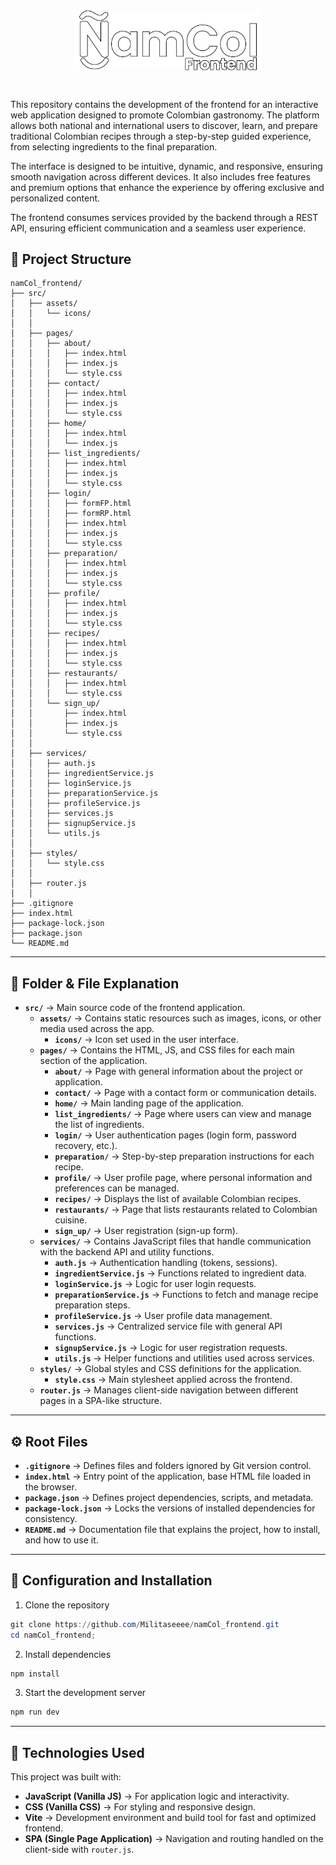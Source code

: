 <img src="src\assets\Logo.svg" alt="NamCol Logo" width="300" style="display: flex; justify-self: center; padding-bottom: 2rem"/>

This repository contains the development of the frontend for an interactive web application designed to promote Colombian gastronomy. The platform allows both national and international users to discover, learn, and prepare traditional Colombian recipes through a step-by-step guided experience, from selecting ingredients to the final preparation.

The interface is designed to be intuitive, dynamic, and responsive, ensuring smooth navigation across different devices. It also includes free features and premium options that enhance the experience by offering exclusive and personalized content.

The frontend consumes services provided by the backend through a REST API, ensuring efficient communication and a seamless user experience.

## 📁 Project Structure
```
namCol_frontend/
├── src/
│   ├── assets/
│   │   └── icons/
│   │
│   ├── pages/
│   │   ├── about/
│   │   │   ├── index.html
│   │   │   ├── index.js
│   │   │   └── style.css
│   │   ├── contact/
│   │   │   ├── index.html
│   │   │   ├── index.js
│   │   │   └── style.css
│   │   ├── home/
│   │   │   ├── index.html
│   │   │   └── index.js
│   │   ├── list_ingredients/
│   │   │   ├── index.html
│   │   │   ├── index.js
│   │   │   └── style.css
│   │   ├── login/
│   │   │   ├── formFP.html
│   │   │   ├── formRP.html
│   │   │   ├── index.html
│   │   │   ├── index.js
│   │   │   └── style.css
│   │   ├── preparation/
│   │   │   ├── index.html
│   │   │   ├── index.js
│   │   │   └── style.css
│   │   ├── profile/
│   │   │   ├── index.html
│   │   │   ├── index.js
│   │   │   └── style.css
│   │   ├── recipes/
│   │   │   ├── index.html
│   │   │   ├── index.js
│   │   │   └── style.css
│   │   ├── restaurants/
│   │   │   ├── index.html
│   │   │   └── style.css
│   │   └── sign_up/
│   │       ├── index.html
│   │       ├── index.js
│   │       └── style.css
│   │
│   ├── services/
│   │   ├── auth.js
│   │   ├── ingredientService.js
│   │   ├── loginService.js
│   │   ├── preparationService.js
│   │   ├── profileService.js
│   │   ├── services.js
│   │   ├── signupService.js
│   │   └── utils.js
│   │
│   ├── styles/
│   │   └── style.css
│   │
│   ├── router.js
│   │
├── .gitignore
├── index.html
├── package-lock.json
├── package.json
└── README.md

```

---

## 📂 Folder & File Explanation  


- **`src/`** → Main source code of the frontend application.  
  - **`assets/`** → Contains static resources such as images, icons, or other media used across the app.  
    - **`icons/`** → Icon set used in the user interface.  
  - **`pages/`** → Contains the HTML, JS, and CSS files for each main section of the application.  
    - **`about/`** → Page with general information about the project or application.  
    - **`contact/`** → Page with a contact form or communication details.  
    - **`home/`** → Main landing page of the application.  
    - **`list_ingredients/`** → Page where users can view and manage the list of ingredients.  
    - **`login/`** → User authentication pages (login form, password recovery, etc.).  
    - **`preparation/`** → Step-by-step preparation instructions for each recipe.  
    - **`profile/`** → User profile page, where personal information and preferences can be managed.  
    - **`recipes/`** → Displays the list of available Colombian recipes.  
    - **`restaurants/`** → Page that lists restaurants related to Colombian cuisine.  
    - **`sign_up/`** → User registration (sign-up form).  
  - **`services/`** → Contains JavaScript files that handle communication with the backend API and utility functions.  
    - **`auth.js`** → Authentication handling (tokens, sessions).  
    - **`ingredientService.js`** → Functions related to ingredient data.  
    - **`loginService.js`** → Logic for user login requests.  
    - **`preparationService.js`** → Functions to fetch and manage recipe preparation steps.  
    - **`profileService.js`** → User profile data management.  
    - **`services.js`** → Centralized service file with general API functions.  
    - **`signupService.js`** → Logic for user registration requests.  
    - **`utils.js`** → Helper functions and utilities used across services.  
  - **`styles/`** → Global styles and CSS definitions for the application.  
    - **`style.css`** → Main stylesheet applied across the frontend.  
  - **`router.js`** → Manages client-side navigation between different pages in a SPA-like structure.  

---

## ⚙️ Root Files  

- **`.gitignore`** → Defines files and folders ignored by Git version control.  
- **`index.html`** → Entry point of the application, base HTML file loaded in the browser.  
- **`package.json`** → Defines project dependencies, scripts, and metadata.  
- **`package-lock.json`** → Locks the versions of installed dependencies for consistency.  
- **`README.md`** → Documentation file that explains the project, how to install, and how to use it.  

---

## 🔧 Configuration and Installation

1) Clone the repository
```powershell
git clone https://github.com/Militaseeee/namCol_frontend.git
cd namCol_frontend;
```

2) Install dependencies
```bash
npm install
```

3) Start the development server
```bash
npm run dev
```

---

## 🚀 Technologies Used  

This project was built with:  

- **JavaScript (Vanilla JS)** → For application logic and interactivity.  
- **CSS (Vanilla CSS)** → For styling and responsive design.  
- **Vite** → Development environment and build tool for fast and optimized frontend.  
- **SPA (Single Page Application)** → Navigation and routing handled on the client-side with `router.js`.  

